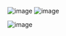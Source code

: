 ![image](https://user-images.githubusercontent.com/114800813/216678396-40fef61e-2ef2-437d-8f4e-bf84a83cf211.png)
![image](https://user-images.githubusercontent.com/114800813/216837038-12593778-98dc-40d2-9503-20d57cf9db6d.png)

![image](https://user-images.githubusercontent.com/114800813/218813432-90561f3a-bd0a-45fc-a479-6932c30138e1.png)

